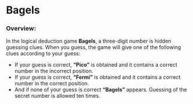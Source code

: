 # Bagels

### Overview: 
In the logical deduction game **Bagels**, a three-digit number is hidden guessing clues. When you guess, the game will give one of the following clues according to your guess: 
- If your guess is correct, **“Pico”** is obtained and it contains a correct number in the incorrect position.
- If your guess is correct, **“Fermi”** is obtained and it contains a correct number in the correct position.
- And if none of your guess is correct **“Bagels”** appears. Guessing of the secret number is allowed ten times.
